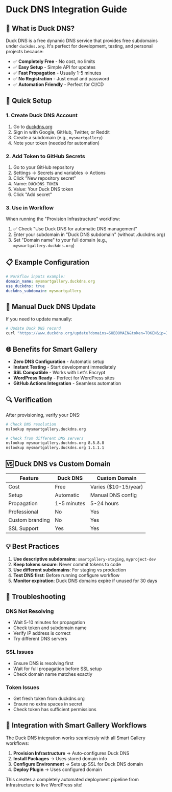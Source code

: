 # Duck DNS Integration Guide

## 🦆 What is Duck DNS?

Duck DNS is a free dynamic DNS service that provides free subdomains under `duckdns.org`. It's perfect for development, testing, and personal projects because:

- ✅ **Completely Free** - No cost, no limits
- ✅ **Easy Setup** - Simple API for updates
- ✅ **Fast Propagation** - Usually 1-5 minutes
- ✅ **No Registration** - Just email and password
- ✅ **Automation Friendly** - Perfect for CI/CD

## 🚀 Quick Setup

### 1. Create Duck DNS Account
1. Go to [duckdns.org](https://www.duckdns.org/)
2. Sign in with Google, GitHub, Twitter, or Reddit
3. Create a subdomain (e.g., `mysmartgallery`)
4. Note your token (needed for automation)

### 2. Add Token to GitHub Secrets
1. Go to your GitHub repository
2. Settings → Secrets and variables → Actions
3. Click "New repository secret"
4. Name: `DUCKDNS_TOKEN`
5. Value: Your Duck DNS token
6. Click "Add secret"

### 3. Use in Workflow
When running the "Provision Infrastructure" workflow:
1. ✅ Check "Use Duck DNS for automatic DNS management"
2. Enter your subdomain in "Duck DNS subdomain" (without .duckdns.org)
3. Set "Domain name" to your full domain (e.g., `mysmartgallery.duckdns.org`)

## 📋 Example Configuration

```yaml
# Workflow inputs example:
domain_name: mysmartgallery.duckdns.org
use_duckdns: true
duckdns_subdomain: mysmartgallery
```

## 🔧 Manual Duck DNS Update

If you need to update manually:

```bash
# Update Duck DNS record
curl "https://www.duckdns.org/update?domains=SUBDOMAIN&token=TOKEN&ip=IP_ADDRESS"
```

## 🌐 Benefits for Smart Gallery

- **Zero DNS Configuration** - Automatic setup
- **Instant Testing** - Start development immediately
- **SSL Compatible** - Works with Let's Encrypt
- **WordPress Ready** - Perfect for WordPress sites
- **GitHub Actions Integration** - Seamless automation

## 🔍 Verification

After provisioning, verify your DNS:

```bash
# Check DNS resolution
nslookup mysmartgallery.duckdns.org

# Check from different DNS servers
nslookup mysmartgallery.duckdns.org 8.8.8.8
nslookup mysmartgallery.duckdns.org 1.1.1.1
```

## 🆚 Duck DNS vs Custom Domain

| Feature | Duck DNS | Custom Domain |
|---------|----------|---------------|
| Cost | Free | Varies ($10-15/year) |
| Setup | Automatic | Manual DNS config |
| Propagation | 1-5 minutes | 5-24 hours |
| Professional | No | Yes |
| Custom branding | No | Yes |
| SSL Support | Yes | Yes |

## 💡 Best Practices

1. **Use descriptive subdomains**: `smartgallery-staging`, `myproject-dev`
2. **Keep tokens secure**: Never commit tokens to code
3. **Use different subdomains**: For staging vs production
4. **Test DNS first**: Before running configure workflow
5. **Monitor expiration**: Duck DNS domains expire if unused for 30 days

## 🔧 Troubleshooting

### DNS Not Resolving
- Wait 5-10 minutes for propagation
- Check token and subdomain name
- Verify IP address is correct
- Try different DNS servers

### SSL Issues
- Ensure DNS is resolving first
- Wait for full propagation before SSL setup
- Check domain name matches exactly

### Token Issues
- Get fresh token from duckdns.org
- Ensure no extra spaces in secret
- Check token has sufficient permissions

## 🎯 Integration with Smart Gallery Workflows

The Duck DNS integration works seamlessly with all Smart Gallery workflows:

1. **Provision Infrastructure** → Auto-configures Duck DNS
2. **Install Packages** → Uses stored domain info
3. **Configure Environment** → Sets up SSL for Duck DNS domain
4. **Deploy Plugin** → Uses configured domain

This creates a completely automated deployment pipeline from infrastructure to live WordPress site!